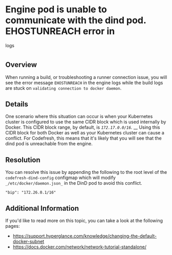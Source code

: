 # Engine pod is unable to communicate with the dind pod. EHOSTUNREACH error in
logs

#

## Overview

When running a build, or troubleshooting a runner connection issue, you will
see the error message `EHOSTUNREACH` in the engine logs while the build logs
are stuck on `validating connection to docker daemon`.

## Details

One scenario where this situation can occur is when your Kubernetes cluster is
configured to use the same CIDR block which is used internally by Docker. This
CIDR block range, by default, is _`172.17.0.0/16`._ __ Using this CIDR block
for both Docker as well as your Kubernetes cluster can cause a conflict. For
Codefresh, this means that it's likely that you will see that the dind pod is
unreachable from the engine.

## Resolution

You can resolve this issue by appending the following to the root level of the
`codefresh-dind-config` configmap which will modify
`_/etc/docker/daemon.json_` in the DinD pod to avoid this conflict.

    
    
    "bip": "172.26.0.1/16"

## Additional Information

If you'd like to read more on this topic, you can take a look at the following
pages:

  * <https://support.hyperglance.com/knowledge/changing-the-default-docker-subnet>
  * <https://docs.docker.com/network/network-tutorial-standalone/>

